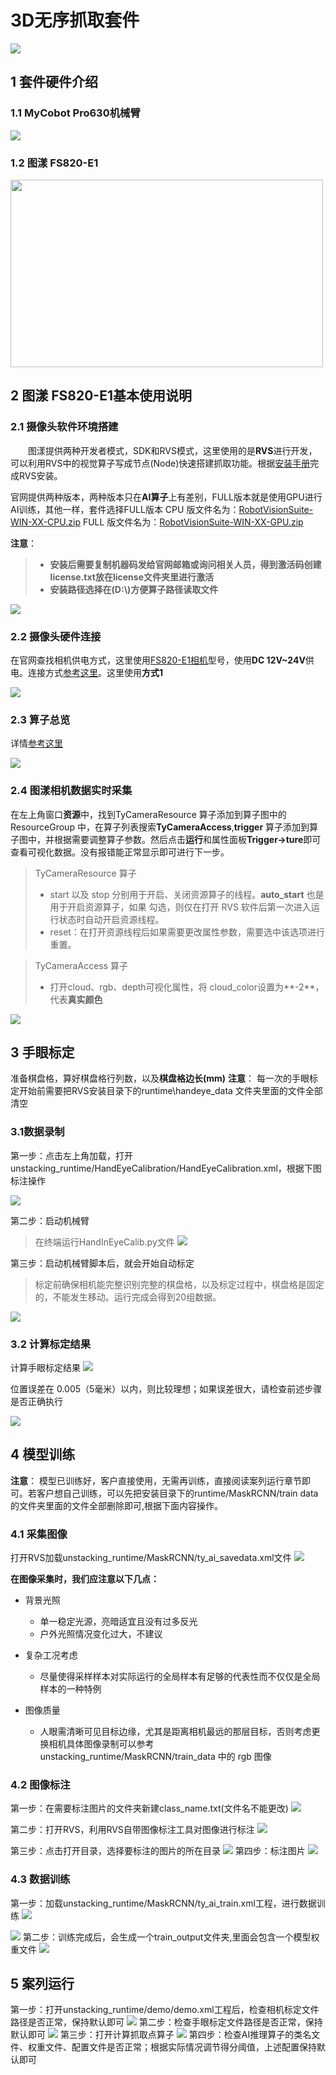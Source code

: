 # 3D无序抓取套件


<img src="../../resources/7-ExamplesRobotsUsing/3D/3D.png" width="" height="">

## 1 套件硬件介绍
### 1.1 MyCobot Pro630机械臂

<img src="../../resources/4-FirstInstallAndUse/pro 630 cn.png" >

### 1.2 图漾 FS820-E1
<img src="../../resources/7-ExamplesRobotsUsing/3D/tuyang.png" width="500" height="300">


## 2 图漾 FS820-E1基本使用说明
### 2.1 摄像头软件环境搭建
&emsp;&emsp;图漾提供两种开发者模式，SDK和RVS模式，这里使用的是**RVS**进行开发，可以利用RVS中的视觉算子写成节点(Node)快速搭建抓取功能。根据[安装手册](http://res1.percipio.xyz/rvs/RVS_Install.pdf)完成RVS安装。

官网提供两种版本，两种版本只在**AI算子**上有差别，FULL版本就是使用GPU进行AI训练，其他一样，套件选择FULL版本
CPU 版文件名为：[RobotVisionSuite-WIN-XX-CPU.zip](http://res1.percipio.xyz/rvs/RobotVisionSuite-1.5-WinCPU.zip)
FULL 版文件名为：[RobotVisionSuite-WIN-XX-GPU.zip](http://res1.percipio.xyz/rvs/RobotVisionSuite-1.5-WinGPU.zip)

**注意**：
> - **安装后需要复制机器码发给官网邮箱或询问相关人员，得到激活码创建license.txt放在license文件夹里进行激活**
> - **安装路径选择在(D:\\)方便算子路径读取文件**
> 
<img src="../../resources/7-ExamplesRobotsUsing/3D/RVS.png" >

### 2.2 摄像头硬件连接
在官网查找相机供电方式，这里使用[FS820-E1相机](https://www.percipio.xyz/product-fmseries/product_fs820-e1/)型号，使用**DC 12V~24V**供电。连接方式[参考这里](http://doc.percipio.xyz/cam/latest/getstarted/hardware-connection.html#net-connection-label)。这里使用**方式1**

<img src="../../resources/7-ExamplesRobotsUsing/3D/connect.png" >

### 2.3 算子总览
详情[参考这里](http://res1.percipio.xyz/rvs/RVS_Node_Introduction.pdf)

<img src="../../resources/7-ExamplesRobotsUsing/3D/node.png" >


### 2.4 图漾相机数据实时采集
在左上角窗口**资源**中，找到TyCameraResource 算子添加到算子图中的 ResourceGroup 中，在算子列表搜索**TyCameraAccess**,**trigger** 算子添加到算子图中，并根据需要调整算子参数。然后点击**运行**和属性面板**Trigger->ture**即可查看可视化数据。没有报错能正常显示即可进行下一步。
> TyCameraResource 算子
> - start 以及 stop 分别用于开启、关闭资源算子的线程。**auto_start** 也是用于开启资源算子，如果
勾选，则仅在打开 RVS 软件后第一次进入运行状态时自动开启资源线程。
> - reset：在打开资源线程后如果需要更改属性参数，需要选中该选项进行重置。

> TyCameraAccess 算子 
> - 打开cloud、rgb、depth可视化属性，将 cloud_color设置为**-2**，代表**真实颜色**
<img src="../../resources/7-ExamplesRobotsUsing/3D/cam.png" >

## 3 手眼标定
准备棋盘格，算好棋盘格行列数，以及**棋盘格边长(mm)**
**注意**：
每一次的手眼标定开始前需要把RVS安装目录下的runtime\handeye_data
文件夹里面的文件全部清空
### 3.1数据录制

第一步：点击左上角加载，打开unstacking_runtime/HandEyeCalibration/HandEyeCalibration.xml，根据下图标注操作

<img src="../../resources/7-ExamplesRobotsUsing/3D/handeye.png" >



第二步：启动机械臂
> 在终端运行HandInEyeCalib.py文件
> <img src="../../resources/7-ExamplesRobotsUsing/3D/py2.png" >

第三步：启动机械臂脚本后，就会开始自动标定

> 标定前确保相机能完整识别完整的棋盘格，以及标定过程中，棋盘格是固定的，不能发生移动。运行完成会得到20组数据。

<img src="../../resources/7-ExamplesRobotsUsing/3D/handeye3.png" >

### 3.2 计算标定结果
计算手眼标定结果
<img src="../../resources/7-ExamplesRobotsUsing/3D/04.png" >

位置误差在 0.005（5毫米）以内，则比较理想；如果误差很大，请检查前述步骤是否正确执行

<img src="../../resources/7-ExamplesRobotsUsing/3D/handeye2.png" >



## 4 模型训练
**注意**：
模型已训练好，客户直接使用，无需再训练，直接阅读案列运行章节即可。若客户想自己训练，可以先把安装目录下的runtime/MaskRCNN/train data的文件夹里面的文件全部删除即可,根据下面内容操作。
### 4.1 采集图像
打开RVS加载unstacking_runtime/MaskRCNN/ty_ai_savedata.xml文件
<img src="../../resources/7-ExamplesRobotsUsing/3D/003.png" >


**在图像采集时，我们应注意以下几点：**

+ 背景光照
  + 单一稳定光源，亮暗适宜且没有过多反光
  + 户外光照情况变化过大，不建议

+ 复杂工况考虑
  + 尽量使得采样样本对实际运行的全局样本有足够的代表性而不仅仅是全局样本的一种特例
 
+ 图像质量
  + 人眼需清晰可见目标边缘，尤其是距离相机最远的那层目标，否则考虑更换相机具体图像录制可以参考unstacking_runtime/MaskRCNN/train_data 中的 rgb 图像
  
### 4.2 图像标注
第一步：在需要标注图片的文件夹新建class_name.txt(文件名不能更改)
<img src="../../resources/7-ExamplesRobotsUsing/3D/1.png" >

第二步：打开RVS，利用RVS自带图像标注工具对图像进行标注
<img src="../../resources/7-ExamplesRobotsUsing/3D/biaozhu2.png" >

第三步：点击打开目录，选择要标注的图片的所在目录
<img src="../../resources/7-ExamplesRobotsUsing/3D/0.png" >
第四步：标注图片
<img src="../../resources/7-ExamplesRobotsUsing/3D/02.png" >


### 4.3 数据训练
第一步：加载unstacking_runtime/MaskRCNN/ty_ai_train.xml工程，进行数据训练
<img src="../../resources/7-ExamplesRobotsUsing/3D/train.png" >

<img src="../../resources/7-ExamplesRobotsUsing/3D/success.png" >
第二步：训练完成后，会生成一个train_output文件夹,里面会包含一个模型权重文件
<img src="../../resources/7-ExamplesRobotsUsing/3D/result.png" >

## 5 案列运行
第一步：打开unstacking_runtime/demo/demo.xml工程后，检查相机标定文件路径是否正常，保持默认即可
<img src="../../resources/7-ExamplesRobotsUsing/3D/demo1.png" >
第二步：检查手眼标定文件路径是否正常，保持默认即可
<img src="../../resources/7-ExamplesRobotsUsing/3D/demo2.png" >
第三步：打开计算抓取点算子
<img src="../../resources/7-ExamplesRobotsUsing/3D/demo3.png" >
第四步：检查AI推理算子的类名文件、权重文件、配置文件是否正常；根据实际情况调节得分阈值，上述配置保持默认即可



